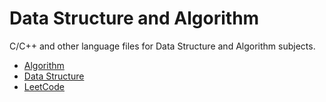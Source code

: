 # Data Structure and Algorithm

C/C++ and other language files for Data Structure and Algorithm subjects.

- [Algorithm](./algorithm)
- [Data Structure](./data_structure)
- [LeetCode](./leetcode)
